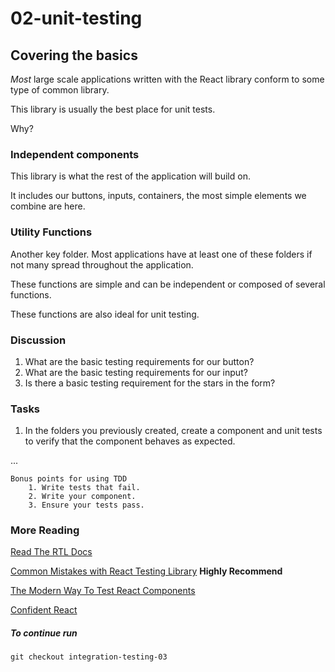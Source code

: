 # 02-unit-testing

## Covering the basics

_Most_ large scale applications written with the React library conform to some type of common library.

This library is usually the best place for unit tests.

Why?

### Independent components

This library is what the rest of the application will build on.

It includes our buttons, inputs, containers, the most simple elements we combine are here.

### Utility Functions

Another key folder. Most applications have at least one of these folders if not many spread throughout the application.

These functions are simple and can be independent or composed of several functions.

These functions are also ideal for unit testing.

### Discussion

1. What are the basic testing requirements for our button?
2. What are the basic testing requirements for our input?
3. Is there a basic testing requirement for the stars in the form?

### Tasks

1. In the folders you previously created, create a component and unit tests to verify that the component behaves as expected.

...

    Bonus points for using TDD
        1. Write tests that fail.
        2. Write your component.
        3. Ensure your tests pass.

### More Reading

[Read The RTL Docs](https://testing-library.com/docs/react-testing-library/intro)

[Common Mistakes with React Testing Library](https://kentcdodds.com/blog/common-mistakes-with-react-testing-library) **Highly Recommend**

[The Modern Way To Test React Components](https://blog.bitsrc.io/react-testing-library-the-modern-way-to-test-react-components-778ef578d0d9)

[Confident React](https://www.youtube.com/watch?v=qXRPHRgcXJ0&list=PLV5CVI1eNcJgNqzNwcs4UKrlJdhfDjshf)

##### To continue run

    git checkout integration-testing-03
